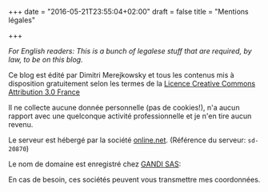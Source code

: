+++
date = "2016-05-21T23:55:04+02:00"
draft = false
title = "Mentions légales"

+++

_For English readers: This is a bunch of legalese stuff
that are required, by law, to be on this blog._


Ce blog est édité par Dimitri Merejkowsky et tous les contenus mis à disposition
gratuitement selon les termes de la
[Licence Creative Commons Attribution 3.0 France](
http://creativecommons.org/licenses/by/3.0/fr)

Il ne collecte aucune donnée personnelle (pas de cookies!), n'a aucun rapport
avec une quelconque activité professionnelle et je n'en tire aucun revenu.

Le serveur est hébergé par la société
[online.net](https://www.online.net/fr/document-legal/mentions-legales).
(Référence du serveur: `sd-20870`)

Le nom de domaine est enregistré chez [GANDI SAS](https://www.gandi.net/whowe/?lang=fr):

En cas de besoin, ces sociétés peuvent vous transmettre mes coordonnées.

